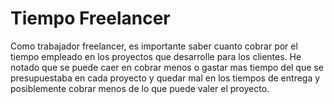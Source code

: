 # Tiempo Freelancer
Como trabajador freelancer, es importante saber cuanto cobrar por el tiempo empleado en los proyectos que desarrolle para los clientes. He notado que se puede caer en cobrar menos o gastar mas tiempo del que se presupuestaba en cada proyecto y quedar mal en los tiempos de entrega y posiblemente cobrar menos de lo que puede valer el proyecto.